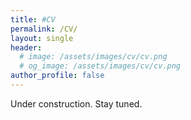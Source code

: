 ```yaml
---
title: #CV
permalink: /CV/
layout: single
header:
  # image: /assets/images/cv/cv.png
  # og_image: /assets/images/cv/cv.png
author_profile: false
---
```


Under construction. Stay tuned. 
